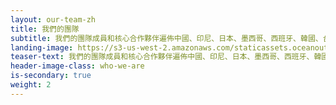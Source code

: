 ```yaml
---
layout: our-team-zh
title: 我們的團隊
subtitle: 我們的團隊成員和核心合作夥伴遍佈中國、印尼、日本、墨西哥、西班牙、韓國、台灣和美國、我們是魚類和海鮮市場專家——海鮮捕撈者、科學家、企業家和自然資源保護者。
landing-image: https://s3-us-west-2.amazonaws.com/staticassets.oceanoutcomes.org/rollover+images/our-team-hover.jpg
teaser-text: 我們的團隊成員和核心合作夥伴遍佈中國、印尼、日本、墨西哥、西班牙、韓國、台灣和美國、我們是魚類和海鮮市場專家——海鮮捕撈者、科學家、企業家和自然資源保護者。
header-image-class: who-we-are
is-secondary: true
weight: 2
---
```


